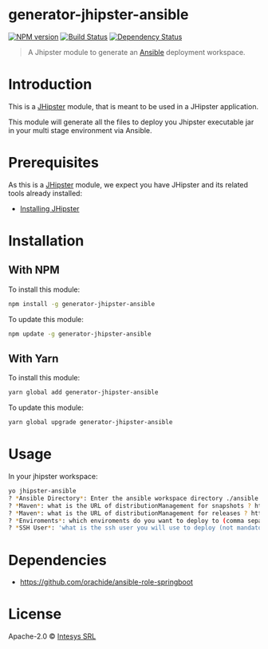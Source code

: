 # generator-jhipster-ansible

[![NPM version][npm-image]][npm-url] [![Build Status][github-actions-image]][github-actions-url] [![Dependency Status][daviddm-image]][daviddm-url]

> A Jhipster module to generate an [Ansible](https://www.ansible.com/) deployment workspace.

# Introduction

This is a [JHipster](https://www.jhipster.tech/) module, that is meant to be used in a JHipster application.

This module will generate all the files to deploy you Jhipster executable jar in your multi stage environment via Ansible.

# Prerequisites

As this is a [JHipster](https://www.jhipster.tech/) module, we expect you have JHipster and its related tools already installed:

- [Installing JHipster](https://www.jhipster.tech/installation/)

# Installation

## With NPM

To install this module:

```bash
npm install -g generator-jhipster-ansible
```

To update this module:

```bash
npm update -g generator-jhipster-ansible
```

## With Yarn

To install this module:

```bash
yarn global add generator-jhipster-ansible
```

To update this module:

```bash
yarn global upgrade generator-jhipster-ansible
```

# Usage

In your jhipster workspace:
```bash
yo jhipster-ansible
? *Ansible Directory*: Enter the ansible workspace directory ./ansible
? *Maven*: what is the URL of distributionManagement for snapshots ? http://artifactory:8081/artifactory/libs-snapshot
? *Maven*: what is the URL of distributionManagement for releases ? http://artifactory:8081/artifactory/libs-release
? *Enviroments*: which enviroments do you want to deploy to (comma separated) ? test,staging,prod
? *SSH User*: 'what is the ssh user you will use to deploy (not mandatory)) ? myuser
```

# Dependencies

- https://github.com/orachide/ansible-role-springboot

# License

Apache-2.0 © [Intesys SRL](https://www.intesys.it)

[npm-image]: https://img.shields.io/npm/v/generator-jhipster-ansible.svg
[npm-url]: https://npmjs.org/package/generator-jhipster-ansible
[github-actions-image]: https://github.com/intesys/generator-jhipster-ansible/workflows/Build/badge.svg
[github-actions-url]: https://github.com/intesys/generator-jhipster-ansible/actions
[daviddm-image]: https://david-dm.org/intesys/generator-jhipster-ansible.svg?theme=shields.io
[daviddm-url]: https://david-dm.org/intesys/generator-jhipster-ansible
